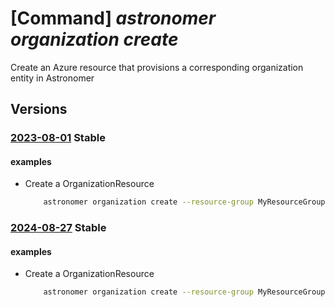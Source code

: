 # [Command] _astronomer organization create_

Create an Azure resource that provisions a corresponding organization entity in Astronomer

## Versions

### [2023-08-01](/Resources/mgmt-plane/L3N1YnNjcmlwdGlvbnMve30vcmVzb3VyY2Vncm91cHMve30vcHJvdmlkZXJzL2FzdHJvbm9tZXIuYXN0cm8vb3JnYW5pemF0aW9ucy97fQ==/2023-08-01.xml) **Stable**

<!-- mgmt-plane /subscriptions/{}/resourcegroups/{}/providers/astronomer.astro/organizations/{} 2023-08-01 -->

#### examples

- Create a OrganizationResource
    ```bash
        astronomer organization create --resource-group MyResourceGroup --name MyAstronomerOrganization --location "eastus" --marketplace {"subscription-id":"ntthclydlpqmasr","offer-details":{"publisher-id":"gfsqxygpnerxmvols","offer-id":"krzkefmpxztqyusidzgpchfaswuyce","plan-id":"kndxzygsanuiqzwbfbbvoipv","plan-name":"pwqjwlq","term-unit":"xyygyzcazkuelz","term-id":"pwds"}} --partner-organization {"organization-name":"orgname","workspace-name":"workspacename","single-sign-on-properties":{"aad-domains":["kfbleh"]}} --user {"first-name":"nfh","last-name":"lazfbstcccykibvcrxpmglqam","email-address":".K_@e7N-g1.xjqnbPs"}
    ```

### [2024-08-27](/Resources/mgmt-plane/L3N1YnNjcmlwdGlvbnMve30vcmVzb3VyY2Vncm91cHMve30vcHJvdmlkZXJzL2FzdHJvbm9tZXIuYXN0cm8vb3JnYW5pemF0aW9ucy97fQ==/2024-08-27.xml) **Stable**

<!-- mgmt-plane /subscriptions/{}/resourcegroups/{}/providers/astronomer.astro/organizations/{} 2024-08-27 -->

#### examples

- Create a OrganizationResource
    ```bash
        astronomer organization create --resource-group MyResourceGroup --name MyAstronomerOrganization --location "eastus" --marketplace {"subscription-id":"ntthclydlpqmasr","offer-details":{"publisher-id":"gfsqxygpnerxmvols","offer-id":"krzkefmpxztqyusidzgpchfaswuyce","plan-id":"kndxzygsanuiqzwbfbbvoipv","plan-name":"pwqjwlq","term-unit":"xyygyzcazkuelz","term-id":"pwds"}} --partner-organization {"organization-name":"orgname","workspace-name":"workspacename","single-sign-on-properties":{"aad-domains":["kfbleh"]}} --user {"first-name":"nfh","last-name":"lazfbstcccykibvcrxpmglqam","email-address":".K_@e7N-g1.xjqnbPs"}
    ```
